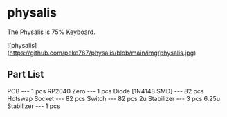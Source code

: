 # physalis

The Physalis is 75% Keyboard.

![physalis] (https://github.com/peke767/physalis/blob/main/img/physalis.jpg)

## Part List

PCB --- 1 pcs
RP2040 Zero --- 1 pcs
Diode [1N4148 SMD] --- 82 pcs
Hotswap Socket --- 82 pcs
Switch --- 82 pcs
2u Stabilizer --- 3 pcs
6.25u Stabilizer --- 1 pcs
